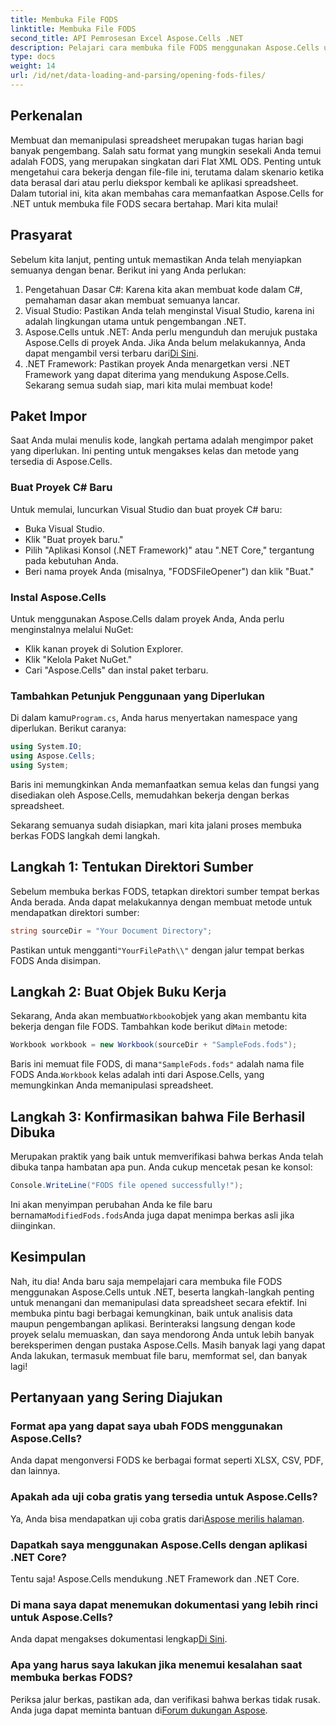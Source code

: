```yaml
---
title: Membuka File FODS
linktitle: Membuka File FODS
second_title: API Pemrosesan Excel Aspose.Cells .NET
description: Pelajari cara membuka file FODS menggunakan Aspose.Cells untuk .NET dengan panduan langkah demi langkah ini. Sempurna bagi pengembang yang ingin memanipulasi data spreadsheet dengan mudah.
type: docs
weight: 14
url: /id/net/data-loading-and-parsing/opening-fods-files/
---
```

## Perkenalan
Membuat dan memanipulasi spreadsheet merupakan tugas harian bagi banyak pengembang. Salah satu format yang mungkin sesekali Anda temui adalah FODS, yang merupakan singkatan dari Flat XML ODS. Penting untuk mengetahui cara bekerja dengan file-file ini, terutama dalam skenario ketika data berasal dari atau perlu diekspor kembali ke aplikasi spreadsheet. Dalam tutorial ini, kita akan membahas cara memanfaatkan Aspose.Cells for .NET untuk membuka file FODS secara bertahap. Mari kita mulai!
## Prasyarat
Sebelum kita lanjut, penting untuk memastikan Anda telah menyiapkan semuanya dengan benar. Berikut ini yang Anda perlukan:
1. Pengetahuan Dasar C#: Karena kita akan membuat kode dalam C#, pemahaman dasar akan membuat semuanya lancar.
2. Visual Studio: Pastikan Anda telah menginstal Visual Studio, karena ini adalah lingkungan utama untuk pengembangan .NET.
3.  Aspose.Cells untuk .NET: Anda perlu mengunduh dan merujuk pustaka Aspose.Cells di proyek Anda. Jika Anda belum melakukannya, Anda dapat mengambil versi terbaru dari[Di Sini](https://releases.aspose.com/cells/net/).
4. .NET Framework: Pastikan proyek Anda menargetkan versi .NET Framework yang dapat diterima yang mendukung Aspose.Cells.
Sekarang semua sudah siap, mari kita mulai membuat kode!
## Paket Impor
Saat Anda mulai menulis kode, langkah pertama adalah mengimpor paket yang diperlukan. Ini penting untuk mengakses kelas dan metode yang tersedia di Aspose.Cells.
### Buat Proyek C# Baru
Untuk memulai, luncurkan Visual Studio dan buat proyek C# baru:
- Buka Visual Studio.
- Klik "Buat proyek baru."
- Pilih "Aplikasi Konsol (.NET Framework)" atau ".NET Core," tergantung pada kebutuhan Anda.
- Beri nama proyek Anda (misalnya, "FODSFileOpener") dan klik "Buat."
### Instal Aspose.Cells
Untuk menggunakan Aspose.Cells dalam proyek Anda, Anda perlu menginstalnya melalui NuGet:
- Klik kanan proyek di Solution Explorer.
- Klik "Kelola Paket NuGet."
- Cari "Aspose.Cells" dan instal paket terbaru.
### Tambahkan Petunjuk Penggunaan yang Diperlukan
 Di dalam kamu`Program.cs`, Anda harus menyertakan namespace yang diperlukan. Berikut caranya:
```csharp
using System.IO;
using Aspose.Cells;
using System;
```
Baris ini memungkinkan Anda memanfaatkan semua kelas dan fungsi yang disediakan oleh Aspose.Cells, memudahkan bekerja dengan berkas spreadsheet.

Sekarang semuanya sudah disiapkan, mari kita jalani proses membuka berkas FODS langkah demi langkah.
## Langkah 1: Tentukan Direktori Sumber
Sebelum membuka berkas FODS, tetapkan direktori sumber tempat berkas Anda berada. Anda dapat melakukannya dengan membuat metode untuk mendapatkan direktori sumber:
```csharp
string sourceDir = "Your Document Directory";
```
 Pastikan untuk mengganti`"YourFilePath\\"` dengan jalur tempat berkas FODS Anda disimpan.
## Langkah 2: Buat Objek Buku Kerja
 Sekarang, Anda akan membuat`Workbook`objek yang akan membantu kita bekerja dengan file FODS. Tambahkan kode berikut di`Main` metode:
```csharp
Workbook workbook = new Workbook(sourceDir + "SampleFods.fods");
```
 Baris ini memuat file FODS, di mana`"SampleFods.fods"` adalah nama file FODS Anda.`Workbook` kelas adalah inti dari Aspose.Cells, yang memungkinkan Anda memanipulasi spreadsheet.
## Langkah 3: Konfirmasikan bahwa File Berhasil Dibuka
Merupakan praktik yang baik untuk memverifikasi bahwa berkas Anda telah dibuka tanpa hambatan apa pun. Anda cukup mencetak pesan ke konsol:
```csharp
Console.WriteLine("FODS file opened successfully!");
```

 Ini akan menyimpan perubahan Anda ke file baru bernama`ModifiedFods.fods`Anda juga dapat menimpa berkas asli jika diinginkan.
## Kesimpulan
Nah, itu dia! Anda baru saja mempelajari cara membuka file FODS menggunakan Aspose.Cells untuk .NET, beserta langkah-langkah penting untuk menangani dan memanipulasi data spreadsheet secara efektif. Ini membuka pintu bagi berbagai kemungkinan, baik untuk analisis data maupun pengembangan aplikasi.
Berinteraksi langsung dengan kode proyek selalu memuaskan, dan saya mendorong Anda untuk lebih banyak bereksperimen dengan pustaka Aspose.Cells. Masih banyak lagi yang dapat Anda lakukan, termasuk membuat file baru, memformat sel, dan banyak lagi!
## Pertanyaan yang Sering Diajukan
### Format apa yang dapat saya ubah FODS menggunakan Aspose.Cells?
Anda dapat mengonversi FODS ke berbagai format seperti XLSX, CSV, PDF, dan lainnya.
### Apakah ada uji coba gratis yang tersedia untuk Aspose.Cells?
 Ya, Anda bisa mendapatkan uji coba gratis dari[Aspose merilis halaman](https://releases.aspose.com/).
### Dapatkah saya menggunakan Aspose.Cells dengan aplikasi .NET Core?
Tentu saja! Aspose.Cells mendukung .NET Framework dan .NET Core.
### Di mana saya dapat menemukan dokumentasi yang lebih rinci untuk Aspose.Cells?
 Anda dapat mengakses dokumentasi lengkap[Di Sini](https://reference.aspose.com/cells/net/).
### Apa yang harus saya lakukan jika menemui kesalahan saat membuka berkas FODS?
 Periksa jalur berkas, pastikan ada, dan verifikasi bahwa berkas tidak rusak. Anda juga dapat meminta bantuan di[Forum dukungan Aspose](https://forum.aspose.com/c/cells/9).